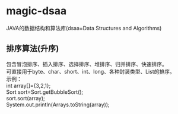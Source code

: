 # magic-dsaa
JAVA的数据结构和算法库(dsaa=Data Structures and Algorithms)

## 排序算法(升序)
包含冒泡排序、插入排序、选择排序、堆排序、归并排序、快速排序。  
可直接用于byte、char、short、int、long、各种封装类型、List的排序。  
示例：  
int array[]={3,2,1};  
Sort sort=Sort.getBubbleSort();  
sort.sort(array);  
System.out.println(Arrays.toString(array));  
